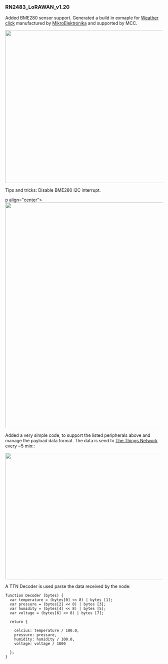 ### RN2483_LoRAWAN_v1.20

Added BME280 sensor support. Generated a build in exmaple for [Weather click](https://www.mikroe.com/weather-click) manufactured by [MikroElektronika](https://www.mikroe.com/) and supported by MCC. 

<p align="center">
  <img width="1000" height="489" src="https://github.com/kamval/RN2483/blob/master/Documents/RN2483_LoRAWAN_v1.20.X.png">
</p>

Tips and tricks: Disable BME280 I2C interrupt. 

p align="center">
  <img width="800" height="722" src="https://github.com/kamval/RN2483/blob/master/Documents/RN2483_LoRAWAN_v1.20.X.Tips.png">
</p>

Added a very simple code, to support the listed peripherals above and manage the payload data format. 
The data is send to [The Things Network](https://www.thethingsnetwork.org/) every ~5 min::

 <p align="center">
  <img width="1000" height="404" src="https://github.com/kamval/RN2483/blob/master/Documents/">
</p>

A TTN Decoder is used parse the data received by the node:

```
function Decoder (bytes) {
  var temperature = (bytes[0] << 8) | bytes [1];
  var pressure = (bytes[2] << 8) | bytes [3];
  var humidity = (bytes[4] << 8) | bytes [5];
  var voltage = (bytes[6] << 8) | bytes [7];

  return {

    celcius: temperature / 100.0,
    pressure: pressure,
    humidity: humidity / 100.0,
    voltage: voltage / 1000

  };
}
```